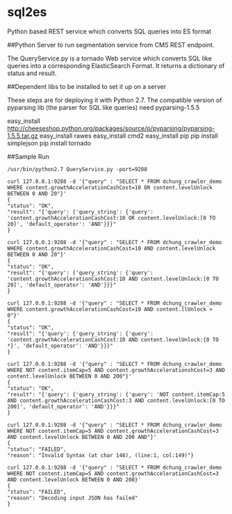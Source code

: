 sql2es
======

Python based REST service which converts SQL queries into ES format

##Python Server to run segmentation service from CMS REST endpoint.

The QueryService.py is a tornado Web service which converts SQL like queries into a corresponding ElasticSearch Format. It returns a dictionary of status and result.


##Dependent libs to be installed to set it up on a server

These steps are for deploying it with Python 2.7. 
The compatible version of pyparsing lib (the parser for SQL like queries) need pyparsing-1.5.5

easy_install http://cheeseshop.python.org/packages/source/p/pyparsing/pyparsing-1.5.5.tar.gz
easy_install rawes
easy_install cmd2
easy_install pip
pip install simplejson
pip install tornado

##Sample Run

    /usr/bin/python2.7 QueryService.py -port=9288

    curl 127.0.0.1:9288 -d '{"query" : "SELECT * FROM dchung_crawler_demo WHERE content.growthAccelerationCashCost=10 OR content.levelUnlock BETWEEN 0 AND 20"}'
    {
    "status": "OK", 
    "result": "{'query': {'query_string': {'query': 'content.growthAccelerationCashCost:10 OR content.levelUnlock:[0 TO 20]', 'default_operator': 'AND'}}}"
    }

    curl 127.0.0.1:9288 -d '{"query" : "SELECT * FROM dchung_crawler_demo WHERE content.growthAccelerationCashCost=10 AND content.levelUnlock BETWEEN 0 AND 20"}'
    {
    "status": "OK", 
    "result": "{'query': {'query_string': {'query': 'content.growthAccelerationCashCost:10 AND content.levelUnlock:[0 TO 20]', 'default_operator': 'AND'}}}"
    }

    curl 127.0.0.1:9288 -d '{"query" : "SELECT * FROM dchung_crawler_demo WHERE content.growthAccelerationCashCost=10 AND content.llUnlock > 0"}'
    {
    "status": "OK", 
    "result": "{'query': {'query_string': {'query': 'content.growthAccelerationCashCost:10 AND content.levelUnlock:{0 TO *}', 'default_operator': 'AND'}}}"
    }

    curl 127.0.0.1:9288 -d '{"query" : "SELECT * FROM dchung_crawler_demo WHERE NOT content.itemCap=5 AND content.growthAccelerationshCost=3 AND content.levelUnlock BETWEEN 0 AND 200"}'
    {
    "status": "OK", 
    "result": "{'query': {'query_string': {'query': 'NOT content.itemCap:5 AND content.growthAccelerationCashCost:3 AND content.levelUnlock:[0 TO 200]', 'default_operator': 'AND'}}}"
    }

    curl 127.0.0.1:9288 -d '{"query" : "SELECT * FROM dchung_crawler_demo WHERE NOT content.itemCap=5 AND content.growthAccelerationCashCost=3 AND content.levelUnlock BETWEEN 0 AND 200 AND"}'
    {
    "status": "FAILED", 
    "reason": "Invalid Syntax (at char 148), (line:1, col:149)"}

    curl 127.0.0.1:9288 -d '{"query" : "SELECT * FROM dchung_crawler_demo WHERE NOT content.itemCap=5 AND content.growthAccelerationCashCost=3 AND content.levelUnlock BETWEEN 0 AND 200}'
    {
    "status": "FAILED", 
    "reason": "Decoding input JSON has failed"
    }
